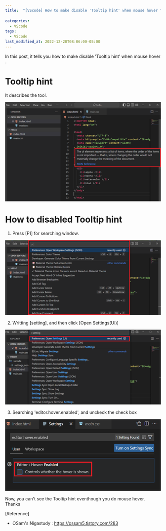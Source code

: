 ```yaml
---
title:  "[VScode] How to make disable 'Tooltip hint' when mouse hover "

categories:
  - VScode
tags:
  - VScode
last_modified_at: 2022-12-20T08:06:00-05:00
---
```


In this post, it tells you how to make disable 'Tooltip hint' when mouse hover .

# Tooltip hint

It describes the tool.

![Mouse_Hover](/assets/img/Mouse_Hover.PNG)

# How to disabled Tooltip hint

1. Press [F1] for searching window.

![Searching_Window](/assets/img/Searching_Window.PNG)

2. Writting [setting], and then click [Open Settings(UI)]

![Res_Searching_Window](/assets/img/Res_Searching_Window.PNG)

3. Searching 'editor.hover.enabled', and unckeck the check box

![CheckBox](/assets/img/CheckBox.PNG)

Now, you can't see the Tooltip hint eventhough you do mouse hover.
Thanks

[Reference]
* OSam's Nigastudy : <https://ossam5.tistory.com/283>
